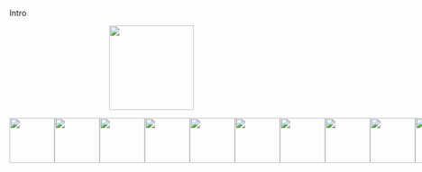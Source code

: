 Intro
<p align="center">
  <img src="https://media4.giphy.com/media/v1.Y2lkPTc5MGI3NjExYmV0OTh3NHJkaTA2OXN5NXNubTc0bzc0NXZiM2VidzFzOTVnN2h3dyZlcD12MV9pbnRlcm5hbF9naWZfYnlfaWQmY3Q9Zw/l0HlUvsXh3w7w2PUk/giphy.gif" width="150" height="150">
</p>
<p align='center' style='display: flex; flex-direction: row'>
<img src="https://cdn.jsdelivr.net/gh/devicons/devicon@latest/icons/nextjs/nextjs-original.svg" style='width: 80px; height: 80px'/>
<img src="https://cdn.jsdelivr.net/gh/devicons/devicon@latest/icons/nodejs/nodejs-plain-wordmark.svg" style='width: 80px; height: 80px'/>
<img src="https://cdn.jsdelivr.net/gh/devicons/devicon@latest/icons/fastapi/fastapi-original.svg" style='width: 80px; height: 80px'/>
<img src="https://cdn.jsdelivr.net/gh/devicons/devicon@latest/icons/postgresql/postgresql-plain-wordmark.svg" style='width: 80px; height: 80px'/>
<img src="https://cdn.jsdelivr.net/gh/devicons/devicon@latest/icons/docker/docker-original.svg" style='width: 80px; height: 80px'/>
<img src="https://cdn.jsdelivr.net/gh/devicons/devicon@latest/icons/linux/linux-original.svg" style='width: 80px; height: 80px'/>
<img src="https://cdn.jsdelivr.net/gh/devicons/devicon@latest/icons/react/react-original.svg" style='width: 80px; height: 80px'/>
<img src="https://cdn.jsdelivr.net/gh/devicons/devicon@latest/icons/typescript/typescript-original.svg" style='width: 80px; height: 80px'/>
<img src="https://cdn.jsdelivr.net/gh/devicons/devicon@latest/icons/javascript/javascript-original.svg" style='width: 80px; height: 80px'/>
<img src="https://cdn.jsdelivr.net/gh/devicons/devicon@latest/icons/python/python-original.svg" style='width: 80px; height: 80px'/>
<img src="https://cdn.jsdelivr.net/gh/devicons/devicon@latest/icons/css3/css3-original.svg" style='width: 80px; height: 80px'/>
<img src="https://cdn.jsdelivr.net/gh/devicons/devicon@latest/icons/tailwindcss/tailwindcss-original.svg" style='width: 80px; height: 80px'/>
<img src="https://cdn.jsdelivr.net/gh/devicons/devicon@latest/icons/html5/html5-plain-wordmark.svg" style='width: 80px; height: 80px'/>
</p>
